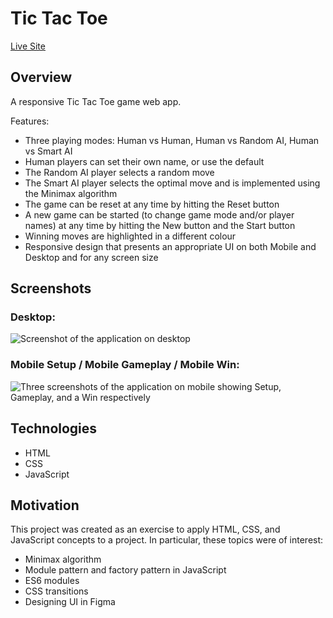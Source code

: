 # Tic Tac Toe

[Live Site](https://simeonbain.github.io/tic-tac-toe)

## Overview
A responsive Tic Tac Toe game web app. 

Features: 
- Three playing modes: Human vs Human, Human vs Random AI, Human vs Smart AI
- Human players can set their own name, or use the default 
- The Random AI player selects a random move
- The Smart AI player selects the optimal move and is implemented using the Minimax algorithm
- The game can be reset at any time by hitting the Reset button
- A new game can be started (to change game mode and/or player names) at any time by hitting the New button and the Start button
- Winning moves are highlighted in a different colour 
- Responsive design that presents an appropriate UI on both Mobile and Desktop and for any screen size

## Screenshots
### Desktop: 
![Screenshot of the application on desktop](../media/Screenshot-Desktop.png?raw=true)

### Mobile Setup / Mobile Gameplay / Mobile Win: 
![Three screenshots of the application on mobile showing Setup, Gameplay, and a Win respectively](../media/Screenshot-Mobile.png?raw=true)

## Technologies
- HTML
- CSS
- JavaScript

## Motivation
This project was created as an exercise to apply HTML, CSS, and JavaScript concepts to a project. In particular, these topics were of interest: 
- Minimax algorithm
- Module pattern and factory pattern in JavaScript 
- ES6 modules 
- CSS transitions
- Designing UI in Figma 
